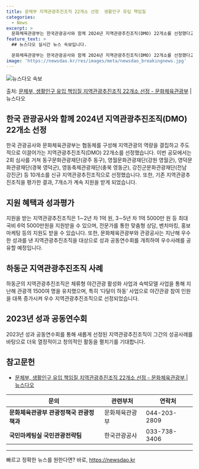```yaml
---
title: 문체부 지역관광추진조직 22개소 선정  생활인구 유입 책임질
categories:
  - News
excerpt: >
  문화체육관광부는 한국관광공사와 함께 2024년 지역관광추진조직(DMO) 22개소를 선정했다고 11일 밝혔다.…
feature_text: >
  ## 뉴스다오 실시간 뉴스 속보입니다.

  문화체육관광부는 한국관광공사와 함께 2024년 지역관광추진조직(DMO) 22개소를 선정했다고 11일 밝혔다.…
image: 'https://newsdao.kr/res/images/meta/newsdao_breakingnews.jpg'
---
```


![뉴스다오 속보](https://newsdao.kr/res/images/meta/newsdao_breakingnews.jpg)

<p>출처: <a href="https://newsdao.kr/3313" rel="dofollow">문체부, 생활인구 유입 책임질 지역관광추진조직 22개소 선정 - 문화체육관광부</a> | 뉴스다오</p>

<h2 data-ke-size="size26">한국 관광공사와 함께 2024년 지역관광추진조직(DMO) 22개소 선정</h2>
<p data-ke-size="size16">한국 관광공사와 문화체육관광부는 협동체를 구성해 지역관광의 역량을 결집하고 주도적으로 이끌어가는 지역관광추진조직(DMO) 22개소를 선정했습니다. 이번 공모에서는 2회 심사를 거쳐 동구문화관광재단(광주 동구), 영월문화관광재단(강원 영월군), 영덕문화관광재단(경북 영덕군), 영동축제관광재단(충북 영동군), 강진군문화관광재단(전남 강진군) 등 10개소를 신규 지역관광추진조직으로 선정했습니다. 또한, 기존 지역관광추진조직을 평가한 결과, 7개소가 계속 지원을 받게 되었습니다.</p>

<h2 data-ke-size="size26">지원 혜택과 성과평가</h2>
<p data-ke-size="size16">지원을 받는 지역관광추진조직은 1∼2년 차 1억 원, 3∼5년 차 1억 5000만 원 등 최대 국비 6억 5000만원을 지원받을 수 있으며, 전문가를 통한 맞춤형 상담, 벤치마킹, 홍보마케팅 등의 지원도 받을 수 있습니다. 또한, 문화체육관광부와 관광공사는 지난해 우수한 성과를 낸 지역관광추진조직을 대상으로 성과 공동연수회를 개최하여 우수사례를 공유할 예정입니다.</p>

<h2 data-ke-size="size26">하동군 지역관광추진조직 사례</h2>
<p data-ke-size="size16">하동군의 지역관광추진조직은 체류형 야간관광 활성화 사업과 숙박모델 사업을 통해 지난해 관광객 1500여 명을 유치했으며, 특히 ‘다달이 하동’ 사업으로 야간관광 참여 인원을 대폭 증가시켜 우수 지역관광추진조직으로 선정되었습니다.</p>

<h2 data-ke-size="size26">2023년 성과 공동연수회</h2>
<p data-ke-size="size16">2023년 성과 공동연수회를 통해 새롭게 선정된 지역관광추진조직이 그간의 성공사례를 바탕으로 더욱 열정적이고 창의적인 활동을 펼치기를 기대합니다.</p>

<h2 data-ke-size="size26">참고문헌</h2>
<ul>
<li><a href="https://newsdao.kr/3313">문체부, 생활인구 유입 책임질 지역관광추진조직 22개소 선정 - 문화체육관광부 | 뉴스다오</a></li>
</ul>
<table>
<thead>
<tr>
<th>문의</th>
<th>관련부처</th>
<th>연락처</th>
</tr>
</thead>
<tbody>
<tr>
<td><b>문화체육관광부 관광정책국 관광정책과</b></td>
<td>문화체육관광부</td>
<td>044-203-2809</td>
</tr>
<tr>
<td><b>국민마케팅실 국민관광전략팀</b></td>
<td>한국관광공사</td>
<td>033-738-3406</td>
</tr>
</tbody>
</table>
<hr> 

빠르고 정확한 뉴스를 원한다면? 바로, <a href="https://newsdao.kr" rel="dofollow">https://newsdao.kr</a>


